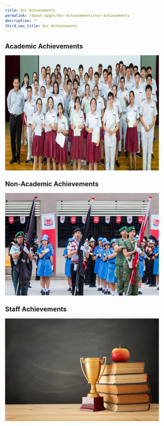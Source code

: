 ```yaml
---
title: Our Achievements
permalink: /about-bpghs/Our-Achievements/our-achievements
description: ""
third_nav_title: Our Achievements
---
```

<html>

   <head>
      <title>Academic Achievements</title>
   </head>
	
   <body>
      <h2>Academic Achievements</h2>
      <a href = "/about-bpghs/our-achievements/academic-achievements" target = "_self"> 
         <img src = "/images/OLevel2019.jpeg" alt = "academic achievements" border = "0"/> 
      </a>
   </body>
	
</html>



<html>

   <head>
      <title>Non-academic Achievements</title>
   </head>
	
   <body>
      <h2>Non-Academic Achievements</h2>
      <a href = "/about-bpghs/our-achievements/non-academic-achievements" target = "_self"> 
         <img src = "/images/NDP2019.jpeg" alt = "academic achievements" border = "0"/> 
      </a>
   </body>
	
</html>



<html>

   <head>
      <title>Staff Achievements</title>
   </head>
	
   <body>
      <h2>Staff Achievements</h2>
      <a href = "/about-bpghs/our-achievements/staff-achievements" target = "_self"> 
         <img src = "/images/Staff%20Achievements.jpeg" alt = "academic achievements" border = "0"/> 
      </a>
   </body>
	
</html>